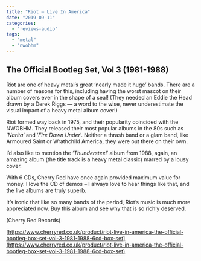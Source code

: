 ```yaml
---
title: "Riot – Live In America"
date: "2019-09-11"
categories: 
  - "reviews-audio"
tags: 
  - "metal"
  - "nwobhm"
---
```


## The Official Bootleg Set, Vol 3 (1981-1988)

Riot are one of heavy metal’s great ‘nearly made it huge’ bands. There are a number of reasons for this, including having the worst mascot on their album covers ever in the shape of a seal! (They needed an Eddie the Head drawn by a Derek Riggs — a word to the wise, never underestimate the visual impact of a heavy metal album cover!)

Riot formed way back in 1975, and their popularity coincided with the NWOBHM. They released their most popular albums in the 80s such as ‘_Narita_’ and ‘_Fire Down Under_’. Neither a thrash band or a glam band, like Armoured Saint or Wrathchild America, they were out there on their own.

I’d also like to mention the ‘_Thundersteel_’ album from 1988, again, an amazing album (the title track is a heavy metal classic) marred by a lousy cover.

With 6 CDs, Cherry Red have once again provided maximum value for money. I love the CD of demos – I always love to hear things like that, and the live albums are truly superb.

It’s ironic that like so many bands of the period, Riot’s music is much more appreciated now. Buy this album and see why that is so richly deserved.

(Cherry Red Records)

[https://www.cherryred.co.uk/product/riot-live-in-america-the-official-bootleg-box-set-vol-3-1981-1988-6cd-box-set](https://www.cherryred.co.uk/product/riot-live-in-america-the-official-bootleg-box-set-vol-3-1981-1988-6cd-box-set)
